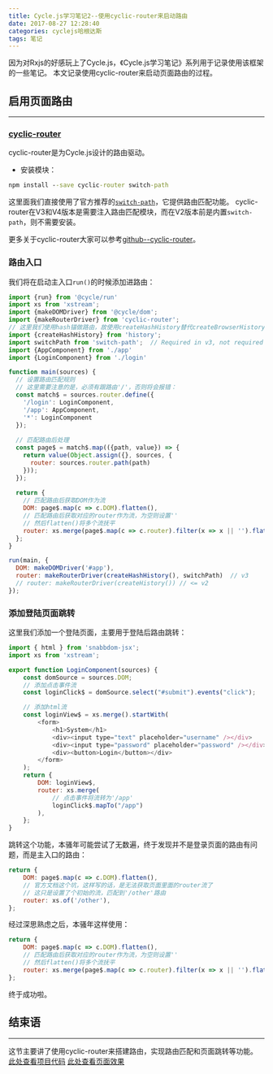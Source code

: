 ```yaml
---
title: Cycle.js学习笔记2--使用cyclic-router来启动路由
date: 2017-08-27 12:28:40
categories: cyclejs哈根达斯
tags: 笔记
---
```

因为对Rxjs的好感玩上了Cycle.js，《Cycle.js学习笔记》系列用于记录使用该框架的一些笔记。
本文记录使用cyclic-router来启动页面路由的过程。
<!--more-->

## 启用页面路由
---
### [cyclic-router](https://github.com/cyclejs-community/cyclic-router)
cyclic-router是为Cycle.js设计的路由驱动。

- 安装模块：

``` cmd
npm install --save cyclic-router switch-path
```

这里面我们直接使用了官方推荐的[`switch-path`](https://github.com/staltz/switch-path)，它提供路由匹配功能。
cyclic-router在V3和V4版本是需要注入路由匹配模块，而在V2版本前是内置`switch-path`，则不需要安装。

更多关于cyclic-router大家可以参考[github--cyclic-router](https://github.com/cyclejs-community/cyclic-router)。

### 路由入口
我们将在启动主入口`run()`的时候添加进路由：

``` js
import {run} from '@cycle/run'
import xs from 'xstream';
import {makeDOMDriver} from '@cycle/dom';
import {makeRouterDriver} from 'cyclic-router';
// 这里我们使用hash锚做路由，故使用createHashHistory替代createBrowserHistory
import {createHashHistory} from 'history';
import switchPath from 'switch-path';  // Required in v3, not required in v2 or below 
import {AppComponent} from './app'
import {LoginComponent} from './login'

function main(sources) {
  // 设置路由匹配规则
  // 这里需要注意的是，必须有跟路由'/'，否则将会报错：
  const match$ = sources.router.define({
    '/login': LoginComponent,
    '/app': AppComponent,
    '*': LoginComponent
  });
  
  // 匹配路由后处理
  const page$ = match$.map(({path, value}) => {
    return value(Object.assign({}, sources, {
      router: sources.router.path(path)
    }));
  });
  
  return {
    // 匹配路由后获取DOM作为流
    DOM: page$.map(c => c.DOM).flatten(), 
    // 匹配路由后获取对应的router作为流，为空则设置''
    // 然后flatten()将多个流抚平
    router: xs.merge(page$.map(c => c.router).filter(x => x || '').flatten()),
  };
}

run(main, {
  DOM: makeDOMDriver('#app'),
  router: makeRouterDriver(createHashHistory(), switchPath)  // v3
  // router: makeRouterDriver(createHistory()) // <= v2
});
```

### 添加登陆页面跳转
这里我们添加一个登陆页面，主要用于登陆后路由跳转：

``` js
import { html } from 'snabbdom-jsx';
import xs from 'xstream';

export function LoginComponent(sources) {
    const domSource = sources.DOM;
    // 添加点击事件流
    const loginClick$ = domSource.select("#submit").events("click");

    // 添加html流
    const loginView$ = xs.merge().startWith(
        <form>
            <h1>System</h1>
            <div><input type="text" placeholder="username" /></div>
            <div><input type="password" placeholder="password" /></div>
            <div><button>Login</button></div>
        </form>
    );
    return {
        DOM: loginView$,
        router: xs.merge(
            // 点击事件将流转为'/app'
            loginClick$.mapTo("/app")
        ),
    };
}
```

跳转这个功能，本骚年可能尝试了无数遍，终于发现并不是登录页面的路由有问题，而是主入口的路由：

``` js
return {
    DOM: page$.map(c => c.DOM).flatten(),
    // 官方文档这个坑，这样写的话，是无法获取页面里面的router流了
    // 这只是设置了个初始的流，匹配到'/other'路由
    router: xs.of('/other'),
};
```

经过深思熟虑之后，本骚年这样使用：

``` js
return {
    DOM: page$.map(c => c.DOM).flatten(), 
    // 匹配路由后获取对应的router作为流，为空则设置''
    // 然后flatten()将多个流抚平
    router: xs.merge(page$.map(c => c.router).filter(x => x || '').flatten()),
};
```

终于成功啦。

## 结束语
-----
这节主要讲了使用cyclic-router来搭建路由，实现路由匹配和页面跳转等功能。
[此处查看项目代码](https://github.com/godbasin/godbasin.github.io/tree/blog-codes/cyclejs-notes/2-use-cyclic-router)
[此处查看页面效果](http://cyclejs-notes.godbasin.com/2-use-cyclic-router/index.html)